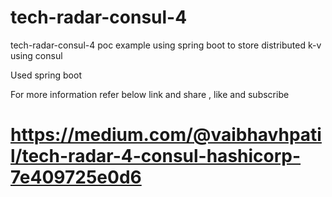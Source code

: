 # tech-radar-consul-4
tech-radar-consul-4 poc example using spring boot to store distributed k-v using consul 

Used spring boot 

For more information refer below link and share , like and subscribe 

# https://medium.com/@vaibhavhpatil/tech-radar-4-consul-hashicorp-7e409725e0d6

